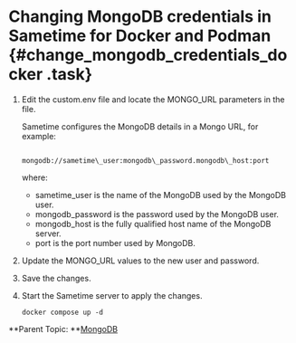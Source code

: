 # Changing MongoDB credentials in Sametime for Docker and Podman {#change_mongodb_credentials_docker .task}

1.  Edit the custom.env file and locate the MONGO\_URL parameters in the file.

    Sametime configures the MongoDB details in a Mongo URL, for example:

    ``` {#codeblock_hcx_xb5_cyb}
    
    mongodb://sametime\_user:mongodb\_password.mongodb\_host:port
    ```

    where:

    -   sametime\_user is the name of the MongoDB used by the MongoDB user.
    -   mongodb\_password is the password used by the MongoDB user.
    -   mongodb\_host is the fully qualified host name of the MongoDB server.
    -   port is the port number used by MongoDB.
2.  Update the MONGO\_URL values to the new user and password.

3.  Save the changes.

4.  Start the Sametime server to apply the changes.

    ``` {#codeblock_btc_lj4_k5b}
    docker compose up -d
    
    ```


**Parent Topic: **[MongoDB](administering_mongodb.md)

